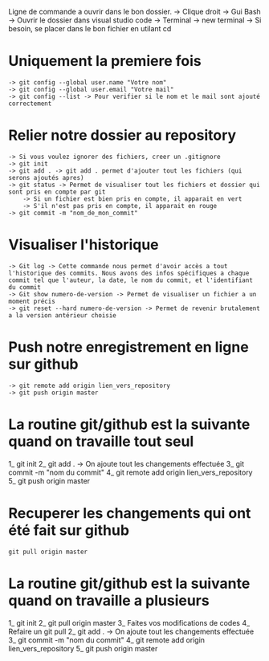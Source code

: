 Ligne de commande a ouvrir dans le bon dossier.
    -> Clique droit -> Gui Bash 
    -> Ouvrir le dossier dans visual studio code -> Terminal -> new terminal
    -> Si besoin, se placer dans le bon fichier en utilant cd 

# Uniquement la premiere fois

    -> git config --global user.name "Votre nom"
    -> git config --global user.email "Votre mail"
    -> git config --list -> Pour verifier si le nom et le mail sont ajouté correctement

# Relier notre dossier au repository 

    -> Si vous voulez ignorer des fichiers, creer un .gitignore
    -> git init 
    -> git add . -> git add . permet d'ajouter tout les fichiers (qui serons ajoutés apres)
    -> git status -> Permet de visualiser tout les fichiers et dossier qui sont pris en compte par git
        -> Si un fichier est bien pris en compte, il apparait en vert
        -> S'il n'est pas pris en compte, il apparait en rouge
    -> git commit -m "nom_de_mon_commit"

# Visualiser l'historique

    -> Git log -> Cette commande nous permet d'avoir accès a tout l'historique des commits. Nous avons des infos spécifiques a chaque commit tel que l'auteur, la date, le nom du commit, et l'identifiant du commit 
    -> Git show numero-de-version -> Permet de visualiser un fichier a un moment précis
    -> git reset --hard numero-de-version -> Permet de revenir brutalement a la version antérieur choisie


# Push notre enregistrement en ligne sur github

    -> git remote add origin lien_vers_repository
    -> git push origin master

# La routine git/github est la suivante quand on travaille tout seul

1_ git init
2_ git add . -> On ajoute tout les changements effectuée
3_ git commit -m "nom du commit" 
4_ git remote add origin lien_vers_repository
5_ git push origin master


# Recuperer les changements qui ont été fait sur github

    git pull origin master

# La routine git/github est la suivante quand on travaille a plusieurs

1_ git init
2_ git pull origin master
3_ Faites vos modifications de codes
4_ Refaire un git pull
2_ git add . -> On ajoute tout les changements effectuée
3_ git commit -m "nom du commit" 
4_ git remote add origin lien_vers_repository
5_ git push origin master


    
    

    
